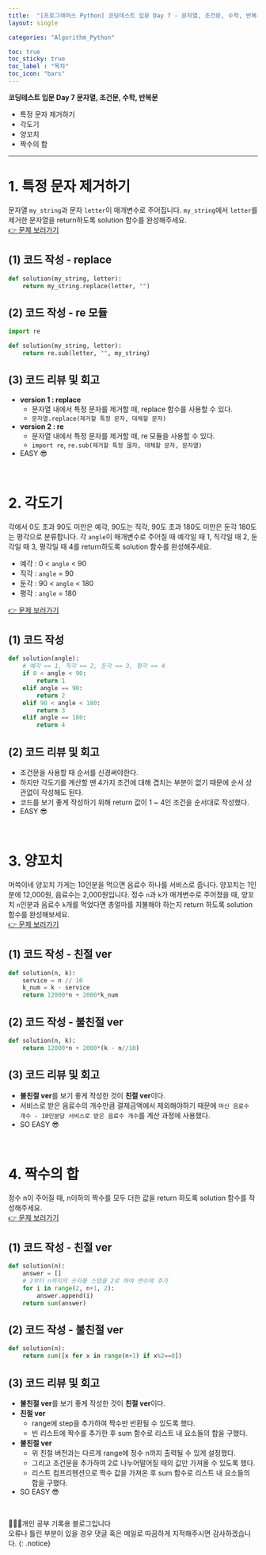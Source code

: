 ```yaml
---
title:  "[프로그래머스 Python] 코딩테스트 입문 Day 7 - 문자열, 조건문, 수학, 반복문"
layout: single

categories: "Algorithm_Python"

toc: true
toc_sticky: true
toc_label : "목차"
toc_icon: "bars"
---
```


**코딩테스트 입문 Day 7 문자열, 조건문, 수학, 반복문**
- 특정 문자 제거하기
- 각도기
- 양꼬치
- 짝수의 합

***

# <span class="half_HL">1. 특정 문자 제거하기</span>
문자열 ```my_string```과 문자 ```letter```이 매개변수로 주어집니다. ```my_string```에서 ```letter```를 제거한 문자열을 return하도록 solution 함수를 완성해주세요.
<br>[👉 문제 보러가기](https://school.programmers.co.kr/learn/courses/30/lessons/120826)

## (1) 코드 작성 - replace
```python
def solution(my_string, letter):    
    return my_string.replace(letter, "")
```

## (2) 코드 작성 - re 모듈
```python
import re

def solution(my_string, letter):
    return re.sub(letter, "", my_string)
```

## (3) 코드 리뷰 및 회고
- **version 1 : replace**
  - 문자열 내에서 특정 문자를 제거할 때, replace 함수를 사용할 수 있다.
  - ```문자열.replace(제거할 특정 문자, 대체할 문자)```
- **version 2 : re**
  - 문자열 내에서 특정 문자를 제거할 때, re 모듈을 사용할 수 있다.
  - ```import re```, ```re.sub(제거할 특정 묹자, 대체할 문자, 문자열)```
- EASY 😎

<br>

# <span class="half_HL">2. 각도기</span>
각에서 0도 초과 90도 미만은 예각, 90도는 직각, 90도 초과 180도 미만은 둔각 180도는 평각으로 분류합니다. 각 ```angle```이 매개변수로 주어질 때 예각일 때 1, 직각일 때 2, 둔각일 때 3, 평각일 때 4를 return하도록 solution 함수를 완성해주세요.

- 예각 : 0 < ```angle``` < 90
- 직각 : ```angle``` = 90
- 둔각 : 90 < ```angle``` < 180
- 평각 : ```angle``` = 180

[👉 문제 보러가기](https://school.programmers.co.kr/learn/courses/30/lessons/120829)

## (1) 코드 작성
```python
def solution(angle):
    # 예각 == 1, 직각 == 2, 둔각 == 3, 평각 == 4
    if 0 < angle < 90:
        return 1
    elif angle == 90:
        return 2
    elif 90 < angle < 180:
        return 3
    elif angle == 180:
        return 4
```

## (2) 코드 리뷰 및 회고
- 조건문을 사용할 때 순서를 신경써야한다.
- 하지만 각도기를 계산할 땐 4가지 조건에 대해 겹치는 부분이 없기 때문에 순서 상관없이 작성해도 된다.
- 코드를 보기 좋게 작성하기 위해 return 값이 1 ~ 4인 조건을 순서대로 작성했다.
- EASY 😎

<br>

# <span class="half_HL">3. 양꼬치</span>
머쓱이네 양꼬치 가게는 10인분을 먹으면 음료수 하나를 서비스로 줍니다. 양꼬치는 1인분에 12,000원, 음료수는 2,000원입니다. 정수 ```n```과 ```k```가 매개변수로 주어졌을 때, 양꼬치 ```n```인분과 음료수 ```k```개를 먹었다면 총얼마를 지불해야 하는지 return 하도록 solution 함수를 완성해보세요.
<br>[👉 문제 보러가기](https://school.programmers.co.kr/learn/courses/30/lessons/120830)

## (1) 코드 작성 - 친절 ver
```python
def solution(n, k):
    service = n // 10
    k_num = k - service    
    return 12000*n + 2000*k_num
```

## (2) 코드 작성 - 불친절 ver
```python
def solution(n, k):    
    return 12000*n + 2000*(k - n//10)
```

## (3) 코드 리뷰 및 회고
- **불친절 ver**를 보기 좋게 작성한 것이 **친절 ver**이다.
- 서비스로 받은 음료수의 개수만큼 결제금액에서 제외해야하기 때문에 ```마신 음료수 개수 - 10인분당 서비스로 받은 음료수 개수```를 계산 과정에 사용했다.
- SO EASY 😎

<br>

# <span class="half_HL">4. 짝수의 합</span>
정수 n이 주어질 때, n이하의 짝수를 모두 더한 값을 return 하도록 solution 함수를 작성해주세요.
<br>[👉 문제 보러가기](https://school.programmers.co.kr/learn/courses/30/lessons/120831)

## (1) 코드 작성 - 친절 ver
```python
def solution(n):
    answer = []    
    # 2부터 n까지의 숫자를 스텝을 2로 하여 변수에 추가
    for i in range(2, n+1, 2):
        answer.append(i)
    return sum(answer)
```

## (2) 코드 작성 - 불친절 ver
```python
def solution(n):
    return sum([x for x in range(n+1) if x%2==0])
```

## (3) 코드 리뷰 및 회고
- **불친절 ver**를 보기 좋게 작성한 것이 **친절 ver**이다.
- **친절 ver**
  - range에 step을 추가하여 짝수만 반환될 수 있도록 했다.
  - 빈 리스트에 짝수를 추가한 후 sum 함수로 리스트 내 요소들의 합을 구했다.
- **불친절 ver**
  - 위 친절 버전과는 다르게 range에 정수 n까지 출력될 수 있게 설정했다.
  - 그리고 조건문을 추가하여 2로 나누어떨어질 때의 값만 가져올 수 있도록 했다.
  - 리스트 컴프리헨션으로 짝수 값을 가져온 후 sum 함수로 리스트 내 요소들의 합을 구했다.
- SO EASY 😎

<br>

👩🏻‍💻개인 공부 기록용 블로그입니다
<br>오류나 틀린 부분이 있을 경우 댓글 혹은 메일로 따끔하게 지적해주시면 감사하겠습니다.
{: .notice}